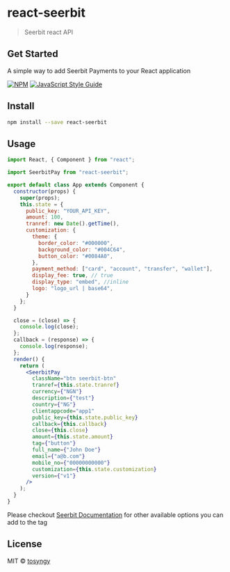 # react-seerbit

> Seerbit react API

## Get Started

A simple way to add Seerbit Payments to your React application

[![NPM](https://img.shields.io/npm/v/react-seerbit.svg)](https://www.npmjs.com/package/react-seerbit) [![JavaScript Style Guide](https://img.shields.io/badge/code_style-standard-brightgreen.svg)](https://standardjs.com)

## Install

```bash
npm install --save react-seerbit
```

## Usage

```jsx
import React, { Component } from "react";

import SeerbitPay from "react-seerbit";

export default class App extends Component {
  constructor(props) {
    super(props);
    this.state = {
      public_key: "YOUR_API_KEY",
      amount: 100,
      tranref: new Date().getTime(),
      customization: {
        theme: {
          border_color: "#000000",
          background_color: "#004C64",
          button_color: "#0084A0",
        },
        payment_method: ["card", "account", "transfer", "wallet"],
        display_fee: true, // true 
        display_type: "embed", //inline
        logo: "logo_url | base64", 
      }
    };
  }

  close = (close) => {
    console.log(close);
  };
  callback = (response) => {
    console.log(response);
  };
  render() {
    return (
      <SeerbitPay
        className="btn seerbit-btn"
        tranref={this.state.tranref}
        currency={"NGN"}
        description={"test"}
        country={"NG"}
        clientappcode="app1"
        public_key={this.state.public_key}
        callback={this.callback}
        close={this.close}
        amount={this.state.amount}
        tag={"button"}
        full_name={"John Doe"}
        email={"a@b.com"}
        mobile_no={"00000000000"}
        customization={this.state.customization}
        version={"v1"}
      />
    );
  }
}
```

Please checkout <a href='https://doc.seerbit.com'>Seerbit Documentation</a> for other available options you can add to the tag

## License

MIT © [tosyngy](https://github.com/tosyngy)
